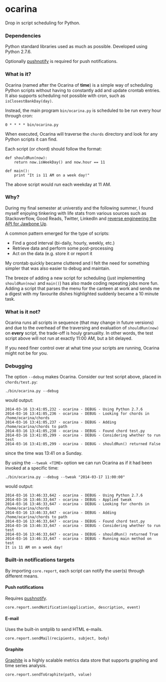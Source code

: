 ocarina
=====

Drop in script scheduling for Python.

### Dependencies

Python standard libraries used as much as possible. Developed using Python 2.7.6.

Optionally [pushnotify](https://pypi.python.org/pypi/pushnotify/0.5.1) is required for push notifications.

### What is it?

Ocarina (named after the Ocarina of **time**) is a simple way of scheduling Python scripts without having to constantly add and update crontab entries. It also supports scheduling not possible with cron, such as ```isClosestBankDay(day)```.

Instead, the main program ```bin/ocarina.py``` is scheduled to be run every hour through cron:

    0 * * * * bin/ocarina.py

When executed, Ocarina will traverse the ```chords``` directory and look for any Python scripts it can find.

Each script (or chord) should follow the format:

    def shouldRun(now):
        return now.isWeekDay() and now.hour == 11

    def main():
        print "It is 11 AM on a week day!"

The above script would run each weekday at 11 AM.

### Why?

During my final semester at universtiy and the following summer, I found myself enjoying tinkering with life stats from various sources such as Stackoverflow, Good Reads, Twitter, LinkedIn and [reverse engineering the API for Jawbone Up](https://niklaslindblad.se/2013/07/jawbone-up-api-updates/).

A common pattern emerged for the type of scripts:

 * Find a good interval (bi-daily, hourly, weekly, etc.)
 * Retrieve data and perform some post-processing
 * Act on the data (e.g. store it or report it

My crontab quickly became cluttered and I felt the need for something simpler that was also easier to debug and maintain.

The breeze of adding a new script for scheduling (just implementing ```shouldRun(now)``` and ```main()```) has also made coding repeating jobs more fun. Adding a script that parses the menu for the canteen at work and sends me a digest with my favourite dishes highlighted suddenly became a 10 minute task.

### What is it not?

Ocarina runs all scripts in sequence (that may change in future versions) and due to the overhead of the traversing and evaluation of ```shouldRun(now)``` on **every** script, the trade-off is houly granuality. In other words, the test script above will not run at exactly 11:00 AM, but a bit delayed.

If you need finer control over at what time your scripts are running, Ocarina might not be for you.

### Debugging

The option ```--debug``` makes Ocarina. Consider our test script above, placed in ```chords/test.py```:

    ./bin/ocarina.py --debug

would output:

    2014-03-16 13:41:05,232 - ocarina - DEBUG - Using Python 2.7.6
    2014-03-16 13:41:05,236 - ocarina - DEBUG - Looking for chords in /home/ocarina/chords
    2014-03-16 13:41:05,237 - ocarina - DEBUG - Adding /home/ocarina/chords to path
    2014-03-16 13:41:05,238 - ocarina - DEBUG - Found chord test.py
    2014-03-16 13:41:05,299 - ocarina - DEBUG - Considering whether to run test
    2014-03-16 13:41:05,299 - ocarina - DEBUG - shouldRun() returned False

since the time was 13:41 on a Sunday.

By using the ```--tweak <TIME>``` option we can run Ocarina as if it had been invoked at a specific time:

    ./bin/ocarina.py --debug --tweak "2014-03-17 11:00:00"

would output:

    2014-03-16 13:46:33,642 - ocarina - DEBUG - Using Python 2.7.6
    2014-03-16 13:46:33,647 - ocarina - DEBUG - Applied tweak
    2014-03-16 13:46:33,647 - ocarina - DEBUG - Looking for chords in /home/ocarina/chords
    2014-03-16 13:46:33,647 - ocarina - DEBUG - Adding /home/ocarina/chords to path
    2014-03-16 13:46:33,647 - ocarina - DEBUG - Found chord test.py
    2014-03-16 13:46:33,647 - ocarina - DEBUG - Considering whether to run test
    2014-03-16 13:46:33,647 - ocarina - DEBUG - shouldRun() returned True
    2014-03-16 13:46:33,647 - ocarina - DEBUG - Running main method on test
    It is 11 AM on a week day!

### Built-in notifications targets

By importing ```core.report```, each script can notify the user(s) through different means.

#### Push notifications
Requires [pushnotify](https://pypi.python.org/pypi/pushnotify/0.5.1).

    core.report.sendNotification(application, description, event)

#### E-mail
Uses the built-in smtplib to send HTML e-mails.

    core.report.sendMail(recipients, subject, body)

#### Graphite
[Graphite](http://graphite.wikidot.com/) is a highly scalable metrics data store that supports graphing and time series analysis.

    core.report.sendToGraphite(path, value)
